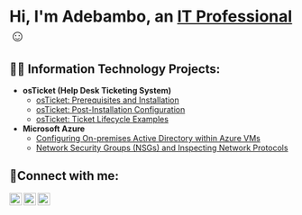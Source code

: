 <h1>Hi, I'm Adebambo, an <a href="https://linkedin.com/in/Josh">IT Professional</a>☺</h1>

<h2>👨‍💻 Information Technology Projects:</h2>

- <b>osTicket (Help Desk Ticketing System)</b>
  - [osTicket: Prerequisites and Installation](https://github.com/bamboosinuga/osticket-prereqs)
  - [osTicket: Post-Installation Configuration](https://github.com/bamboosinuga/post-install-config)
  - [osTicket: Ticket Lifecycle Examples](https://github.com/bamboosinuga/ticket-lifecycle)
- <b>Microsoft Azure</b>
  - [Configuring On-premises Active Directory within Azure VMs](https://github.com/bamboosinuga/configure-ad)
  - [Network Security Groups (NSGs) and Inspecting Network Protocols](https://github.com/bamboosinuga/azure-network-protocols)

<h2>🤳Connect with me:</h2>

[<img align="left" alt="Josh | Twitter" width="22px" src="https://cdn.jsdelivr.net/npm/simple-icons@v3/icons/twitter.svg" />][twitter]
[<img align="left" alt="Josh | LinkedIn" width="22px" src="https://cdn.jsdelivr.net/npm/simple-icons@v3/icons/linkedin.svg" />][linkedin]
[<img align="left" alt="Josh | Instagram" width="22px" src="https://cdn.jsdelivr.net/npm/simple-icons@v3/icons/instagram.svg" />][instagram]

[twitter]: https://twitter.com/Josh
[instagram]: https://www.instagram.com/Josh
[linkedin]: https://linkedin.com/in/Josh
